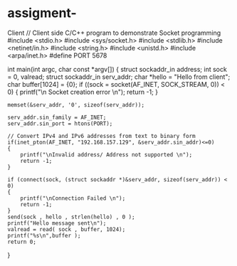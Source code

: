 # assigment-
Client 
// Client side C/C++ program to demonstrate Socket programming 
#include <stdio.h> 
#include <sys/socket.h> 
#include <stdlib.h> 
#include <netinet/in.h> 
#include <string.h> 
#include <unistd.h>
#include <arpa/inet.h>
#define PORT 5678
   
int main(int argc, char const *argv[]) 
{ 
    struct sockaddr_in address; 
    int sock = 0, valread; 
    struct sockaddr_in serv_addr; 
    char *hello = "Hello from client"; 
    char buffer[1024] = {0}; 
    if ((sock = socket(AF_INET, SOCK_STREAM, 0)) < 0) 
    { 
        printf("\n Socket creation error \n"); 
        return -1; 
    } 
   
    memset(&serv_addr, '0', sizeof(serv_addr)); 
   
    serv_addr.sin_family = AF_INET; 
    serv_addr.sin_port = htons(PORT); 
       
    // Convert IPv4 and IPv6 addresses from text to binary form 
    if(inet_pton(AF_INET, "192.168.157.129", &serv_addr.sin_addr)<=0)  
    { 
        printf("\nInvalid address/ Address not supported \n"); 
        return -1; 
    } 
   
    if (connect(sock, (struct sockaddr *)&serv_addr, sizeof(serv_addr)) < 0) 
    { 
        printf("\nConnection Failed \n"); 
        return -1; 
    } 
    send(sock , hello , strlen(hello) , 0 ); 
    printf("Hello message sent\n"); 
    valread = read( sock , buffer, 1024); 
    printf("%s\n",buffer ); 
    return 0; 
} 
